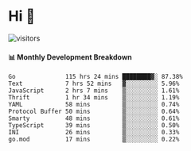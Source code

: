 # Hi 👋
 
![visitors](https://visitor-badge.glitch.me/badge?page_id=sorcererxw.sorcererx)

#### 📊 Monthly Development Breakdown

<!--START_SECTION:waka-->
```text
Go              115 hrs 24 mins ████████▓░ 87.38%
Text            7 hrs 52 mins   ▓░░░░░░░░░ 5.96%
JavaScript      2 hrs 7 mins    ▒░░░░░░░░░ 1.61%
Thrift          1 hr 34 mins    ▒░░░░░░░░░ 1.19%
YAML            58 mins         ▒░░░░░░░░░ 0.74%
Protocol Buffer 50 mins         ▒░░░░░░░░░ 0.64%
Smarty          48 mins         ▒░░░░░░░░░ 0.61%
TypeScript      39 mins         ▒░░░░░░░░░ 0.50%
INI             26 mins         ▒░░░░░░░░░ 0.33%
go.mod          17 mins         ▒░░░░░░░░░ 0.22%
```
<!--END_SECTION:waka-->
